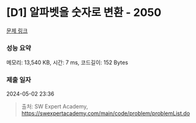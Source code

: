 # [D1] 알파벳을 숫자로 변환 - 2050 

[문제 링크](https://swexpertacademy.com/main/code/problem/problemDetail.do?contestProbId=AV5QLGxKAzQDFAUq) 

### 성능 요약

메모리: 13,540 KB, 시간: 7 ms, 코드길이: 152 Bytes

### 제출 일자

2024-05-02 23:36



> 출처: SW Expert Academy, https://swexpertacademy.com/main/code/problem/problemList.do